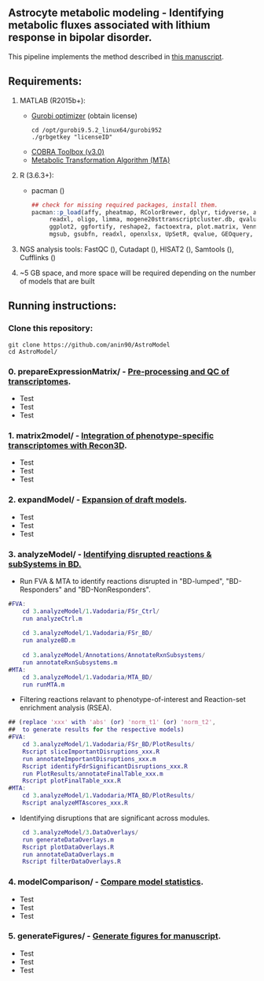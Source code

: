 ## Astrocyte metabolic modeling - Identifying metabolic fluxes associated with lithium response in bipolar disorder.
This pipeline implements the method described in [this manuscript](https://anin90.github.io/).

## Requirements:
1. MATLAB (R2015b+):
   * [Gurobi optimizer](https://www.gurobi.com/downloads/licenses/) (obtain license)
	   ```shell
	   cd /opt/gurobi9.5.2_linux64/gurobi952
	   ./grbgetkey "licenseID"
		```
   * [COBRA Toolbox (v3.0)](https://opencobra.github.io/cobratoolbox/stable/installation.html)
   * [Metabolic Transformation Algorithm (MTA)](https://github.com/ImNotaGit/MTA)
2. R (3.6.3+):
   * pacman ()
	   ```r
	   ## check for missing required packages, install them.
	   pacman::p_load(affy, pheatmap, RColorBrewer, dplyr, tidyverse, annotate, rat2302.db, mouse4302.db, homologene, 
			readxl, oligo, limma, mogene20sttranscriptcluster.db, qvalue, GEOquery, tidyr, tibble, splitstackshape, gplots, 
			ggplot2, ggfortify, reshape2, factoextra, plot.matrix, VennDiagram, ggvenn, plotrix, pheatmap, magrittr, venn, 
			mgsub, gsubfn, readxl, openxlsx, UpSetR, qvalue, GEOquery, TeachingDemos, sm, org.Hs.eg.db, data.table)
		```						
4. NGS analysis tools: FastQC (), Cutadapt (), HISAT2 (), Samtools (), Cufflinks ()

5. ~5 GB space, and more space will be required depending on the number of models that are built

## Running instructions:
### Clone this repository:
```shell
git clone https://github.com/anin90/AstroModel
cd AstroModel/
```
### 0. prepareExpressionMatrix/ - <ins>Pre-processing and QC of transcriptomes</ins>.
   * Test
   * Test
   * Test
   
### 1. matrix2model/ - <ins>Integration of phenotype-specific transcriptomes with Recon3D</ins>.
   * Test
   * Test
   * Test

### 2. expandModel/ - <ins>Expansion of draft models</ins>.
   * Test
   * Test
   * Test

### 3. analyzeModel/ - <ins>Identifying disrupted reactions & subSystems in BD.</ins>

   * Run FVA & MTA to identify reactions disrupted in "BD-lumped", "BD-Responders" and "BD-NonResponders".
```matlab
#FVA:
	cd 3.analyzeModel/1.Vadodaria/FSr_Ctrl/
	run analyzeCtrl.m
	
	cd 3.analyzeModel/1.Vadodaria/FSr_BD/
	run analyzeBD.m
	
	cd 3.analyzeModel/Annotations/AnnotateRxnSubsystems/
	run annotateRxnSubsystems.m
#MTA:
	cd 3.analyzeModel/1.Vadodaria/MTA_BD/
	run runMTA.m
 ```

   * Filtering reactions relavant to phenotype-of-interest and Reaction-set enrichment analysis (RSEA). 
```matlab
## (replace 'xxx' with 'abs' (or) 'norm_t1' (or) 'norm_t2', 
##  to generate results for the respective models)	
#FVA:
	cd 3.analyzeModel/1.Vadodaria/FSr_BD/PlotResults/
	Rscript sliceImportantDisruptions_xxx.R
	run annotateImportantDisruptions_xxx.m
	Rscript identifyFdrSignificantDisruptions_xxx.R
	run PlotResults/annotateFinalTable_xxx.m
	Rscript plotFinalTable_xxx.R
#MTA:
	cd 3.analyzeModel/1.Vadodaria/MTA_BD/PlotResults/
	Rscript analyzeMTAscores_xxx.R
```

   * Identifying disruptions that are significant across modules.
```matlab
	cd 3.analyzeModel/3.DataOverlays/
	run generateDataOverlays.m
	Rscript plotDataOverlays.R
	run annotateDataOverlays.m
	Rscript filterDataOverlays.R 
```

### 4. modelComparison/ - <ins>Compare model statistics</ins>.
   * Test
   * Test
   * Test
   
### 5. generateFigures/ - <ins>Generate figures for manuscript</ins>.
   * Test
   * Test
   * Test
